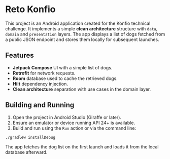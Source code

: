 # Reto Konfio

This project is an Android application created for the Konfio technical challenge. It implements a simple **clean architecture** structure with `data`, `domain` and `presentation` layers. The app displays a list of dogs fetched from a public JSON endpoint and stores them locally for subsequent launches.

## Features

- **Jetpack Compose** UI with a simple list of dogs.
- **Retrofit** for network requests.
- **Room** database used to cache the retrieved dogs.
- **Hilt** dependency injection.
- **Clean architecture** separation with use cases in the domain layer.

## Building and Running

1. Open the project in Android Studio (Giraffe or later).
2. Ensure an emulator or device running API 24+ is available.
3. Build and run using the `Run` action or via the command line:

```bash
./gradlew installDebug
```

The app fetches the dog list on the first launch and loads it from the local database afterward.

